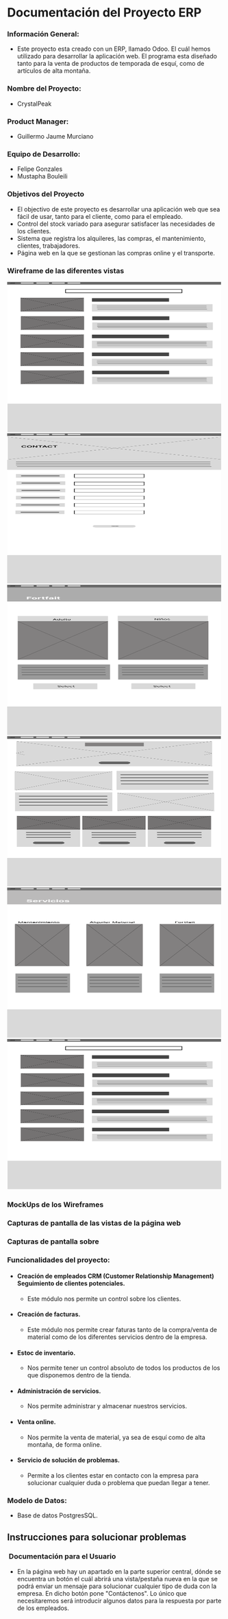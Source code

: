 # Documentación del Proyecto ERP

### Información General: 
- Este proyecto esta creado con un ERP, llamado Odoo. El cuál hemos utilizado para desarrollar la aplicación web. El programa esta diseñado tanto para la venta de productos de temporada de esquí, como de artículos de alta montaña.

### Nombre del Proyecto: 
- CrystalPeak

### Product Manager: 
- Guillermo Jaume Murciano

### Equipo de Desarrollo:  
- Felipe Gonzales
- Mustapha Bouleili

### Objetivos del Proyecto
-  El objectivo de este proyecto es desarrollar una aplicación web que sea fácil de usar, tanto para el cliente, como para el empleado. 
- Control del stock variado para asegurar satisfacer las necesidades de los clientes.
- Sistema que registra los alquileres, las compras, el mantenimiento, clientes, trabajadores.
- Página web en la que se gestionan las compras online y el transporte.

### Wireframe de las diferentes vistas
<img src="AlquilerMaterial.png" width="500" height="350">
<img src="Contacto.png" width="500" height="350">
<img src="Fortfait.png" width="500" height="350">
<img src="Home.png" width="500" height="350">
<img src="Servicios.png" width="500" height="350">
<img src="VentaMaterial.png" width="500" height="350">

### MockUps de los Wireframes

### Capturas de pantalla de las vistas de la página web

### Capturas de pantalla sobre 

### Funcionalidades del proyecto:
- #### Creación de empleados CRM (Customer Relationship Management) Seguimiento de clientes potenciales.
    - Este módulo nos permite un control sobre los clientes.
- #### Creación de facturas.
    - Este módulo nos permite crear faturas tanto de la compra/venta de material como de los diferentes servicios dentro de la empresa.
- #### Estoc de inventario.
    - Nos permite tener un control absoluto de todos los productos de los que disponemos dentro de la tienda.
- #### Administración de servicios.
    - Nos permite administrar y almacenar nuestros servicios.
- #### Venta online.
    - Nos permite la venta de material, ya sea de esquí como de alta montaña, de forma online.
- #### Servicio de solución de problemas. 
    - Permite a los clientes estar en contacto con la empresa para solucionar cualquier duda o problema que puedan llegar a tener.

### Modelo de Datos:
- Base de datos PostgresSQL.

## Instrucciones para solucionar problemas
###  Documentación para el Usuario
- En la página web hay un apartado en la parte superior central, dónde se encuentra un botón el cuál abrirá una vista/pestaña nueva en la que se podrá enviar un mensaje para solucionar cualquier tipo de duda con la empresa. En dicho botón pone "Contáctenos". Lo único que necesitaremos será introducir algunos datos para la respuesta por parte de los empleados.